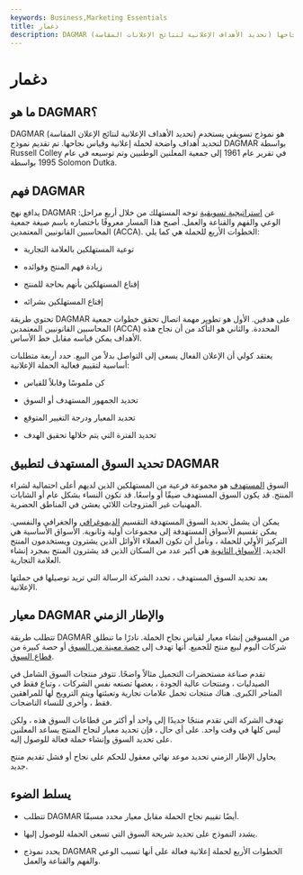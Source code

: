 ```yaml
---
keywords: Business,Marketing Essentials
title: دغمار
description: DAGMAR (تحديد الأهداف الإعلانية لنتائج الإعلانات المقاسة) هي طريقة تسويقية تستخدم لتحديد أهداف الحملة وقياس نجاحها.
---
```


# دغمار
## ما هو DAGMAR؟

DAGMAR (تحديد الأهداف الإعلانية لنتائج الإعلان المقاسة) هو نموذج تسويقي يستخدم لتحديد أهداف واضحة لحملة إعلانية وقياس نجاحها. تم تقديم نموذج DAGMAR بواسطة Russell Colley في تقرير عام 1961 إلى جمعية المعلنين الوطنيين وتم توسيعه في عام 1995 بواسطة Solomon Dutka.

## فهم DAGMAR

يدافع نهج DAGMAR عن [استراتيجية تسويقية](/marketing-strategy) توجه المستهلك من خلال أربع مراحل: الوعي والفهم والقناعة والعمل. أصبح هذا المسار معروفًا باختصاره باسم صيغة جمعية المحاسبين القانونيين المعتمدين (ACCA). الخطوات الأربع للحملة هي كما يلي:

- توعية المستهلكين بالعلامة التجارية

- زيادة فهم المنتج وفوائده

- إقناع المستهلكين بأنهم بحاجة للمنتج

- إقناع المستهلكين بشرائه

تحتوي طريقة DAGMAR على هدفين. الأول هو تطوير مهمة اتصال تحقق خطوات جمعية المحاسبين القانونيين المعتمدين (ACCA) المحددة. والثاني هو التأكد من أن نجاح هذه الأهداف يمكن قياسه مقابل خط الأساس.

يعتقد كولي أن الإعلان الفعال يسعى إلى التواصل بدلاً من البيع. حدد أربعة متطلبات أساسية لتقييم فعالية الحملة الإعلانية:

- كن ملموسًا وقابلاً للقياس

- تحديد الجمهور المستهدف أو السوق

- تحديد المعيار ودرجة التغيير المتوقع

- تحديد الفترة التي يتم خلالها تحقيق الهدف

## تحديد السوق المستهدف لتطبيق DAGMAR

السوق [المستهدف](/target-market) هو مجموعة فرعية من المستهلكين الذين لديهم أعلى احتمالية لشراء المنتج. قد يكون السوق المستهدف ضيقًا أو واسعًا. قد تكون النساء بشكل عام أو الشابات المهنيات غير المتزوجات اللائي يعشن في المناطق الحضرية.

يمكن أن يشمل تحديد السوق المستهدفة التقسيم [الديموغرافي](/demographics) والجغرافي والنفسي. يمكن تقسيم الأسواق المستهدفة إلى مجموعات أولية وثانوية. الأسواق الأساسية هي التركيز الأولي للحملة ، ونأمل أن تكون العملاء الأوائل الذين يشترون ويستخدمون المنتج الجديد. [الأسواق الثانوية](/secondarymarket) هي أكبر عدد من السكان الذين قد يشترون المنتج بمجرد إنشاء العلامة التجارية.

بعد تحديد السوق المستهدف ، تحدد الشركة الرسالة التي تريد توصيلها في حملتها الإعلانية.

## معيار DAGMAR والإطار الزمني

تتطلب طريقة DAGMAR من المسوقين إنشاء معيار لقياس نجاح الحملة. نادرًا ما تنطلق شركات اليوم لبيع منتج للجميع. أنها تهدف إلى [حصة معينة من السوق](/marketshare) أو حصة كبيرة من [قطاع السوق](/market-segment).

تقدم صناعة مستحضرات التجميل مثالاً واضحًا. تتوفر منتجات السوق الشامل في الصيدليات ، ومنتجات عالية الجودة ، بعضها تصنعه نفس الشركات ، وتباع فقط في المتاجر الكبرى. هناك منتجات تحمل علامات تجارية وتعبئتها ويتم الترويج لها للمراهقين فقط ، وأخرى للنساء الناضجات.

تهدف الشركة التي تقدم منتجًا جديدًا إلى واحد أو أكثر من قطاعات السوق هذه ، ولكن ليس كلها في وقت واحد. على أي حال ، فإن تحديد معيار لنجاح المنتج يساعد المعلنين على تحديد السوق وإنشاء حملة فعالة للوصول إليه.

يحاول الإطار الزمني تحديد موعد نهائي معقول للحكم على نجاح أو فشل تقديم منتج جديد.

## يسلط الضوء

- تتطلب DAGMAR أيضًا تقييم نجاح الحملة مقابل معيار محدد مسبقًا.

- يشدد النموذج على تحديد شريحة السوق التي تسعى الحملة للوصول إليها.

- يحدد نموذج DAGMAR الخطوات الأربع لحملة إعلانية فعالة على أنها تسبب الوعي والفهم والقناعة والعمل.

